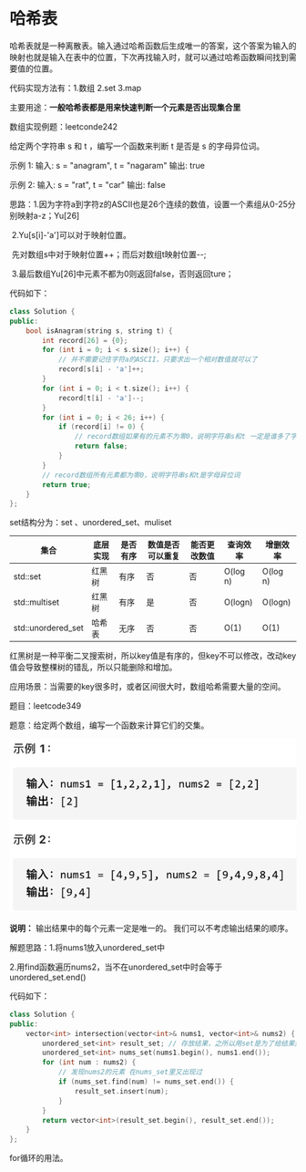 # 哈希表

哈希表就是一种离散表。输入通过哈希函数后生成唯一的答案，这个答案为输入的映射也就是输入在表中的位置，下次再找输入时，就可以通过哈希函数瞬间找到需要值的位置。

代码实现方法有：1.数组 2.set 3.map

主要用途：**一般哈希表都是用来快速判断一个元素是否出现集合里**

数组实现例题：leetconde242

给定两个字符串 s 和 t ，编写一个函数来判断 t 是否是 s 的字母异位词。

示例 1: 输入: s = "anagram", t = "nagaram" 输出: true

示例 2: 输入: s = "rat", t = "car" 输出: false



思路：1.因为字符a到字符z的ASCII也是26个连续的数值，设置一个素组从0-25分别映射a-z；Yu[26]

​            2.Yu[s[i]-'a']可以对于映射位置。

​            先对数组s中对于映射位置++；而后对数组t映射位置--;

​             3.最后数组Yu[26]中元素不都为0则返回false，否则返回ture；

代码如下：

```cpp
class Solution {
public:
    bool isAnagram(string s, string t) {
        int record[26] = {0};
        for (int i = 0; i < s.size(); i++) {
            // 并不需要记住字符a的ASCII，只要求出一个相对数值就可以了
            record[s[i] - 'a']++;
        }
        for (int i = 0; i < t.size(); i++) {
            record[t[i] - 'a']--;
        }
        for (int i = 0; i < 26; i++) {
            if (record[i] != 0) {
                // record数组如果有的元素不为零0，说明字符串s和t 一定是谁多了字符或者谁少了字符。
                return false;
            }
        }
        // record数组所有元素都为零0，说明字符串s和t是字母异位词
        return true;
    }
};
```

set结构分为：set 、unordered_set、muliset

| 集合               | 底层实现 | 是否有序 | 数值是否可以重复 | 能否更改数值 | 查询效率 | 增删效率 |
| ------------------ | -------- | -------- | ---------------- | ------------ | -------- | -------- |
| std::set           | 红黑树   | 有序     | 否               | 否           | O(log n) | O(log n) |
| std::multiset      | 红黑树   | 有序     | 是               | 否           | O(logn)  | O(logn)  |
| std::unordered_set | 哈希表   | 无序     | 否               | 否           | O(1)     | O(1)     |

红黑树是一种平衡二叉搜索树，所以key值是有序的，但key不可以修改，改动key值会导致整棵树的错乱，所以只能删除和增加。

应用场景：当需要的key很多时，或者区间很大时，数组哈希需要大量的空间。

题目：leetcode349

题意：给定两个数组，编写一个函数来计算它们的交集。

![](asset\20200818193523911.png)

**说明：** 输出结果中的每个元素一定是唯一的。 我们可以不考虑输出结果的顺序。

解题思路：1.将nums1放入unordered_set中

​                    2.用find函数遍历nums2，当不在unordered_set中时会等于unordered_set.end()

代码如下：

```cpp
class Solution {
public:
    vector<int> intersection(vector<int>& nums1, vector<int>& nums2) {
        unordered_set<int> result_set; // 存放结果，之所以用set是为了给结果集去重
        unordered_set<int> nums_set(nums1.begin(), nums1.end());
        for (int num : nums2) {
            // 发现nums2的元素 在nums_set里又出现过
            if (nums_set.find(num) != nums_set.end()) {
                result_set.insert(num);
            }
        }
        return vector<int>(result_set.begin(), result_set.end());
    }
};
```

for循环的用法。